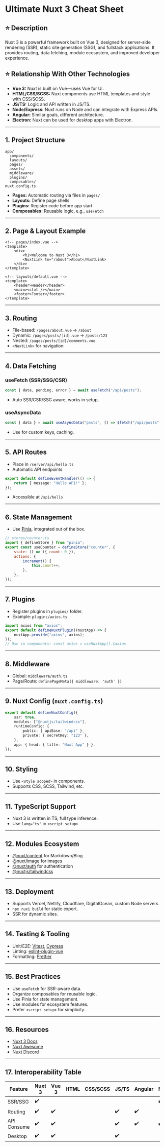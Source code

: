 # Ultimate Nuxt 3 Cheat Sheet

## ⭐ Description

Nuxt 3 is a powerful framework built on Vue 3, designed for server-side rendering (SSR), static site generation (SSG), and fullstack applications. It provides routing, data fetching, module ecosystem, and improved developer experience.

## ⭐ Relationship With Other Technologies

-   **Vue 3:** Nuxt is built on Vue—uses Vue for UI.
-   **HTML/CSS/SCSS:** Nuxt components use HTML templates and style with CSS/SCSS.
-   **JS/TS:** Logic and API written in JS/TS.
-   **Node/Express:** Nuxt runs on Node and can integrate with Express APIs.
-   **Angular:** Similar goals, different architecture.
-   **Electron:** Nuxt can be used for desktop apps with Electron.

---

## 1. Project Structure

```
app/
  components/
  layouts/
  pages/
  assets/
  middleware/
  plugins/
  composables/
nuxt.config.ts
```

-   **Pages:** Automatic routing via files in `pages/`
-   **Layouts:** Define page shells
-   **Plugins:** Register code before app start
-   **Composables:** Reusable logic, e.g., `useFetch`

---

## 2. Page & Layout Example

```vue
<!-- pages/index.vue -->
<template>
    <div>
        <h1>Welcome to Nuxt 3</h1>
        <NuxtLink to="/about">About</NuxtLink>
    </div>
</template>
```

```vue
<!-- layouts/default.vue -->
<template>
    <header>Header</header>
    <main><slot /></main>
    <footer>Footer</footer>
</template>
```

---

## 3. Routing

-   File-based: `/pages/about.vue` → `/about`
-   Dynamic: `/pages/posts/[id].vue` → `/posts/123`
-   Nested: `/pages/posts/[id]/comments.vue`
-   `<NuxtLink>` for navigation

---

## 4. Data Fetching

### useFetch (SSR/SSG/CSR)

```js
const { data, pending, error } = await useFetch("/api/posts");
```

-   Auto SSR/CSR/SSG aware, works in setup.

### useAsyncData

```js
const { data } = await useAsyncData("posts", () => $fetch("/api/posts"));
```

-   Use for custom keys, caching.

---

## 5. API Routes

-   Place in `/server/api/hello.ts`
-   Automatic API endpoints

```ts
export default defineEventHandler(() => {
    return { message: "Hello API!" };
});
```

-   Accessible at `/api/hello`

---

## 6. State Management

-   Use [Pinia](https://pinia.vuejs.org/), integrated out of the box.

```js
// stores/counter.ts
import { defineStore } from "pinia";
export const useCounter = defineStore("counter", {
    state: () => ({ count: 0 }),
    actions: {
        increment() {
            this.count++;
        },
    },
});
```

---

## 7. Plugins

-   Register plugins in `plugins/` folder.
-   Example: `plugins/axios.ts`

```ts
import axios from "axios";
export default defineNuxtPlugin((nuxtApp) => {
    nuxtApp.provide("axios", axios);
});
// Use in components: const axios = useNuxtApp().$axios
```

---

## 8. Middleware

-   Global: `middleware/auth.ts`
-   Page/Route: `definePageMeta({ middleware: 'auth' })`

---

## 9. Nuxt Config (`nuxt.config.ts`)

```ts
export default defineNuxtConfig({
    ssr: true,
    modules: ["@nuxtjs/tailwindcss"],
    runtimeConfig: {
        public: { apiBase: "/api" },
        private: { secretKey: "123" },
    },
    app: { head: { title: "Nuxt App" } },
});
```

---

## 10. Styling

-   Use `<style scoped>` in components.
-   Supports CSS, SCSS, Tailwind, etc.

---

## 11. TypeScript Support

-   Nuxt 3 is written in TS; full type inference.
-   Use `lang="ts"` in `<script setup>`

---

## 12. Modules Ecosystem

-   [@nuxt/content](https://content.nuxtjs.org/) for Markdown/Blog
-   [@nuxt/image](https://image.nuxtjs.org/) for images
-   [@nuxt/auth](https://auth.nuxtjs.org/) for authentication
-   [@nuxtjs/tailwindcss](https://tailwindcss.nuxtjs.org/)

---

## 13. Deployment

-   Supports Vercel, Netlify, Cloudflare, DigitalOcean, custom Node servers.
-   `npx nuxi build` for static export.
-   SSR for dynamic sites.

---

## 14. Testing & Tooling

-   Unit/E2E: [Vitest](https://vitest.dev/), [Cypress](https://www.cypress.io/)
-   Linting: [eslint-plugin-vue](https://eslint.vuejs.org/)
-   Formatting: [Prettier](https://prettier.io/)

---

## 15. Best Practices

-   Use `useFetch` for SSR-aware data.
-   Organize composables for reusable logic.
-   Use Pinia for state management.
-   Use modules for ecosystem features.
-   Prefer `<script setup>` for simplicity.

---

## 16. Resources

-   [Nuxt 3 Docs](https://nuxt.com/docs)
-   [Nuxt Awesome](https://github.com/nuxt/awesome-nuxt)
-   [Nuxt Discord](https://discord.com/invite/nuxt)

---

## 17. Interoperability Table

| Feature     | Nuxt 3 | Vue 3 | HTML | CSS/SCSS | JS/TS | Angular | Node/Express | Electron |
| ----------- | ------ | ----- | ---- | -------- | ----- | ------- | ------------ | -------- |
| SSR/SSG     | ✔️     |       |      |          |       |         | ✔️           |          |
| Routing     | ✔️     | ✔️    |      |          | ✔️    | ✔️      |              |          |
| API Consume | ✔️     | ✔️    |      |          | ✔️    | ✔️      | ✔️           | ✔️       |
| Desktop     | ✔️     | ✔️    |      |          | ✔️    |         |              | ✔️       |
